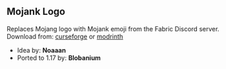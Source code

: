 ## Mojank Logo
Replaces Mojang logo with Mojank emoji from the Fabric Discord server.  
Download from: [curseforge](https://www.curseforge.com/minecraft/mc-mods/mojank-logo) or [modrinth](https://modrinth.com/mod/mojank-logo)

- Idea by: **Noaaan**
- Ported to 1.17 by: **Blobanium**
